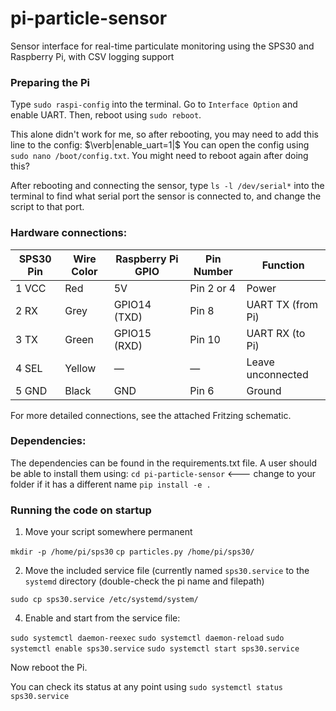 # pi-particle-sensor
Sensor interface for real-time particulate monitoring using the SPS30 and Raspberry Pi, with CSV logging support

### Preparing the Pi
Type $\texttt{sudo raspi-config}$ into the terminal. Go to $\texttt{Interface Option}$ and enable UART. Then, reboot using $\texttt{sudo reboot}$. 

This alone didn't work for me, so after rebooting, you may need to add this line to the config: 
$\verb|enable_uart=1|$
You can open the config using $\texttt{sudo nano /boot/config.txt}$. You might need to reboot again after doing this? 

After rebooting and connecting the sensor, type $\texttt{ls -l /dev/serial*}$ into the terminal to find what serial port the sensor is connected to, and change the script to that port.

### Hardware connections:

| SPS30 Pin | Wire Color | Raspberry Pi GPIO | Pin Number | Function             |
|-----------|------------|-------------------|-------------|---------------------|
| 1 VCC     | Red        | 5V                | Pin 2 or 4  | Power               |
| 2 RX      | Grey       | GPIO14 (TXD)      | Pin 8       | UART TX (from Pi)   |
| 3 TX      | Green      | GPIO15 (RXD)      | Pin 10      | UART RX (to Pi)     |
| 4 SEL     | Yellow     | —                 | —           | Leave unconnected   |
| 5 GND     | Black      | GND               | Pin 6       | Ground              |

For more detailed connections, see the attached Fritzing schematic.


### Dependencies:
The dependencies can be found in the requirements.txt file. A user should be able to install them using:
$\texttt{cd pi-particle-sensor}$ <--- change to your folder if it has a different name
$\texttt{pip install -e .}$


### Running the code on startup
1) Move your script somewhere permanent

$\texttt{mkdir -p /home/pi/sps30}$
$\texttt{cp particles.py /home/pi/sps30/}$

2) Move the included service file (currently named $\texttt{sps30.service}$ to the $\texttt{systemd}$ directory (double-check the pi name and filepath)
   
$\texttt{sudo cp sps30.service /etc/systemd/system/}$

4) Enable and start from the service file:

$\texttt{sudo systemctl daemon-reexec}$
$\texttt{sudo systemctl daemon-reload}$
$\texttt{sudo systemctl enable sps30.service}$
$\texttt{sudo systemctl start sps30.service}$

Now reboot the Pi.

You can check its status at any point using
$\texttt{sudo systemctl status sps30.service}$
